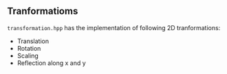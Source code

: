 ## Tranformatioms

`transformation.hpp` has the implementation of following 2D tranformations:
* Translation
* Rotation
* Scaling
* Reflection along x and y